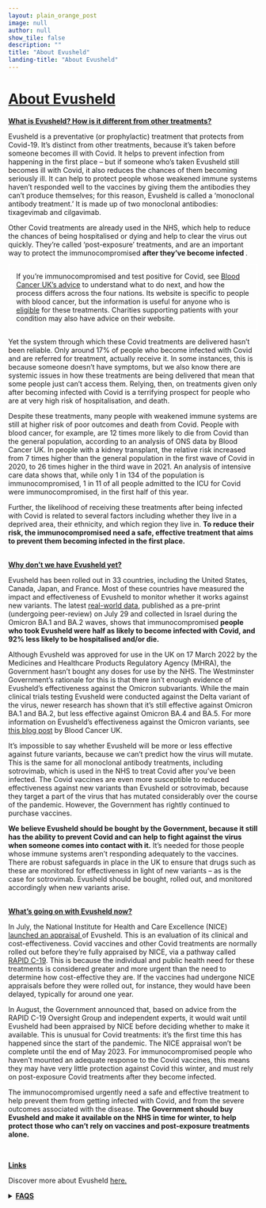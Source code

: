 ```yaml
---
layout: plain_orange_post
image: null
author: null
show_tile: false
description: ""
title: "About Evusheld"
landing-title: "About Evusheld"
---
```

<h1><u>About Evusheld</u></h1>

<b> <u> What is Evusheld? How is it different from other treatments? </u> </b> 

<p>Evusheld is a preventative (or prophylactic) treatment that protects from Covid-19. It’s distinct from other treatments, because it’s taken before someone becomes ill with Covid. It helps to prevent infection from happening in the first place – but if someone who’s taken Evusheld still becomes ill with Covid, it also reduces the chances of them becoming seriously ill. It can help to protect people whose weakened immune systems haven’t responded well to the vaccines by giving them the antibodies  they can’t produce themselves; for this reason, Evusheld is called a ‘monoclonal antibody treatment.’ It is made up of two monoclonal antibodies: tixagevimab and cilgavimab. </p>

<p>Other Covid treatments are already used in the NHS, which help to reduce the chances of being hospitalised or dying and help to clear the virus out quickly. They’re called ‘post-exposure’ treatments, and are an important way to protect the immunocompromised <b> after they’ve become infected </b>.</p>

<p><p style="border-width:2px; border-style:solid; border-color:#FFFFFF; padding: 1em;">If you’re immunocompromised and test positive for Covid, see <a href=https://bloodcancer.org.uk/support-for-you/coronavirus-covid-19/covid-vaccine-blood-cancer/covid-antibody-treatment/> Blood Cancer UK’s advice</a> to understand what to do next, and how the process differs across the four nations. Its website is specific to people with blood cancer, but the information is useful for anyone who is <a href=https://www.nhs.uk/conditions/coronavirus-covid-19/self-care-and-treatments-for-coronavirus/treatments-for-coronavirus/>eligible</a> for these treatments. Charities supporting patients with your condition may also have advice on their website.</p></p>

<p>Yet the system through which these Covid treatments are delivered hasn’t been reliable. Only around 17% of people who become infected with Covid and are referred for treatment, actually receive it. In some instances, this is because someone doesn’t have symptoms, but we also know there are systemic issues in how these treatments are being delivered that mean that some people just can’t access them. Relying, then, on treatments given only after becoming infected with Covid is a terrifying prospect for people who are at very high risk of hospitalisation, and death. </p>

<p>Despite these treatments, many people with weakened immune systems are still at higher risk of poor outcomes and death from Covid. People with blood cancer, for example, are 12 times more likely to die from Covid than the general population, according to an analysis of ONS data by Blood Cancer UK. In people with a kidney transplant, the relative risk increased from 7 times higher than the general population in the first wave of Covid in 2020, to 26 times higher in the third wave in 2021. An analysis of intensive care data shows that, while only 1 in 134 of the population is immunocompromised, 1 in 11 of all people admitted to the ICU for Covid were immunocompromised, in the first half of this year.</p>

<p>Further, the likelihood of receiving these treatments after being infected with Covid is related to several factors including whether they live in a deprived area, their ethnicity, and which region they live in. <b> To reduce their risk, the immunocompromised need a safe, effective treatment that aims to prevent them becoming infected in the first place. </b>  </p>



<br>
<b> <u> Why don’t we have Evusheld yet? </u></b> 

<p>Evusheld has been rolled out in 33 countries, including the United States, Canada, Japan, and France. Most of these countries have measured the impact and effectiveness of Evusheld to monitor whether it works against new variants. The latest <a href="https://academic.oup.com/cid/advance-article/doi/10.1093/cid/ciac625/6651663/"> real-world data</a>, published as a pre-print (undergoing peer-review) on July 29 and collected in Israel during the Omicron BA.1 and BA.2 waves, shows that immunocompromised <b>people who took Evusheld were half as likely to become infected with Covid, and 92% less likely to be hospitalised and/or die.</b> </p>

<p>Although Evusheld was approved for use in the UK on 17 March 2022 by the Medicines and Healthcare Products Regulatory Agency (MHRA), the Government hasn’t bought any doses for use by the NHS. The Westminster Government’s rationale for this is that there isn’t enough evidence of Evusheld’s effectiveness against the Omicron subvariants. While the main clinical trials testing Evusheld were conducted against the Delta variant of the virus, newer research has shown that it’s still effective against Omicron BA.1 and BA.2, but less effective against Omicron BA.4 and BA.5. For more information on Evusheld’s effectiveness against the Omicron variants, see <a href="https://bloodcancer.org.uk/news/evusheld-does-it-work-against-omicron/">this blog post</a> by Blood Cancer UK. </p>

<p>It’s impossible to say whether Evusheld will be more or less effective against future variants, because we can’t predict how the virus will mutate. This is the same for all monoclonal antibody treatments, including sotrovimab, which is used in the NHS to treat Covid after you’ve been infected. The Covid vaccines are even more susceptible to reduced effectiveness against new variants than Evusheld or sotrovimab, because they target a part of the virus that has mutated considerably over the course of the pandemic. However, the Government has rightly continued to purchase vaccines. <p/>

<p><b>We believe Evusheld should be bought by the Government, because it still has the ability to prevent Covid and can help to fight against the virus when someone comes into contact with it.</b> It’s needed for those people whose immune systems aren’t responding adequately to the vaccines. There are robust safeguards in place in the UK to ensure that drugs such as these are monitored for effectiveness in light of new variants – as is the case for sotrovimab. Evusheld should be bought, rolled out, and monitored accordingly when new variants arise. </p>
 
 <br>
<b><u>What’s going on with Evusheld now? </u></b> 

<p>In July, the National Institute for Health and Care Excellence (NICE) <a href="https://www.nice.org.uk/guidance/indevelopment/gid-ta11102/"> launched an appraisal </a>of Evusheld. This is an evaluation of its clinical and cost-effectiveness. Covid vaccines and other Covid treatments are normally rolled out before they’re fully appraised by NICE, via a pathway called <a href="https://www.nice.org.uk/covid-19/rapid-c19/">RAPID C-19</a>. 
This is because the individual and public health need for these treatments is considered greater and more urgent than the need to determine how cost-effective they are. If the vaccines had undergone NICE appraisals before they were rolled out, for instance, they would have been delayed, typically for around one year. </p>

<p>In August, the Government announced that, based on advice from the RAPID C-19 Oversight Group and independent experts, it would wait until Evusheld had been appraised by NICE before deciding whether to make it available. This is unusual for Covid treatments: it’s the first time this has happened since the start of the pandemic. The NICE appraisal won’t be complete until the end of May 2023. For immunocompromised people who haven’t mounted an adequate response to the Covid vaccines, this means they may have very little protection against Covid this winter, and must rely on post-exposure Covid treatments after they become infected. </p>

<p>The immunocompromised urgently need a safe and effective treatment to help prevent them from getting infected with Covid, and from the severe outcomes associated with the disease. <b>The Government should buy Evusheld and make it available on the NHS in time for winter, to help protect those who can’t rely on vaccines and post-exposure treatments alone. </b></p>

</p>
<br>

<b><u>Links</u></b>

<p>Discover more about Evusheld <a href="https://getevusheld.uk/4_media.html">here.</a> 
</p>


<details>
<summary><b><u>FAQS</u></b></summary>
<br>

<p><u>Who are the 500,000 immunocompromised people in the UK? </u> </p>

<p>There are <a href="https://assets.publishing.service.gov.uk/government/uploads/system/uploads/attachment_data/file/1101797/Weekly_Flu_and_COVID-19_report_w35-2.pdf#page=77/">
505,081</a> people on NHS England’s list of people who they consider severely immunosuppressed. In Wales and Scotland, this is <a href="https://phw.nhs.wales/topics/latest-information-on-novel-coronavirus-covid-19/103,992/">103,992 </a> and  <a href="https://public.tableau.com/app/profile/phs.covid.19/viz/COVID-19DailyDashboard_15960160643010/Overview/"> 85,208 </a> respectively (according to their spring booster eligibility lists). Unfortunately, this information isn’t publicly available for Northern Ireland. In total, there are therefore at least 694,281 people who are classified as immunocompromised in the UK for the purposes of determining their eligibility for additional vaccine doses. This number changes often, however, and each nation has different criteria that they use to decide whether someone is immunocompromised, or ‘severely’ immunocompromised. For that reason, we stick to the 500,000 number so as not to inadvertently overstate the number of people with weakened immune systems who remain at high risk from Covid. 
</p>
<br>
 
<u>Are any of the 500,000 immunocompromised protected by Covid vaccines? </u>

<p>Yes – people who are considered immunocompromised have a wide range of different health conditions, or are taking certain medical treatments, that weaken their immune system in different ways. Depending on various factors, some people are more protected by the Covid vaccines than others. There has been a great deal of <a href="https://bloodcancer.org.uk/support-for-you/coronavirus-covid-19/covid-vaccine-blood-cancer/covid-vaccine-efficacy-blood-cancer//">research </a>conducted among people with blood cancer, for example (of whom there are almost 280,000 in the UK) that shows that someone’s particular condition and cancer treatment impacts how their immune system responds to the vaccines. </p> 

<p>The immune system has two key components related to B cells and T cells. Research suggests that B cells produce antibodies that help protect against and fight off infection, and T cells help protect against becoming seriously ill. While antibodies wane relatively quickly, T cells provide more durable protection – which lasts longer – and also protects against a broader range of Covid variants. Even though spikes in Covid cases are usually caused by new variants, T cells can provide some protection against those new variants despite not encountering them previously. It’s much easier to measure antibodies than it is to measure T cell activity, so while some immunocompromised people can get antibody tests, the results of these tests still won’t indicate to them exactly how protected they are against Covid. T cell tests do exist, but they tend to be expensive and are mostly available privately. There’s also uncertainty as to their accuracy. </p>

<p>Immunocompromised people, for example people with primary and secondary immunodeficiency, may have a condition that means their T cells aren’t able to protect them. They may also be on medication (such as cancer treatment) that depletes their B cells. Some might also have genetic conditions, such as primary immunodeficiency disorders, where their B cells aren’t able to produce antibodies to protect them properly. Others may have had a transplant (such as a solid organ or stem cell transplant) that renders them immunocompromised. Some people have very weak immune systems, while others’ are somewhat weakened. Many of them are still at risk from Covid despite being vaccinated. Among the unvaccinated, people who are immunocompromised only make up 2.4% of ICU admissions. Among people who’ve had three or more vaccine doses, this is <a href="https://www.icnarc.org/our-audit/audits/cmp/reports/">27.7%</a>, reflecting that their risk is still high, while people with strong immune systems have a lower risk from Covid after being vaccinated.</p>

<p>People with weakened immune systems need more vaccine doses than others to increase their chances of producing antibodies or a T cell response. Some people are able to produce antibodies after 4 or 5 vaccine doses – but others haven’t produced any at all. This is why it’s important for people to keep getting multiple Covid vaccine doses, but also why there are some people who remain at very high risk from Covid, and need a treatment like Evusheld to protect them from infection, severe illness, and death. 
</p>
<br>
 
<u>What is the Government’s argument for not making Evusheld available?</u>

<p>A group of charities have been corresponding with the Secretary of State for Health and Social Care on Evusheld since August. Their letters are a useful way to understand both sides of the argument, and you can read them below. In summary, the Government is relying on lab-based data because they’ve dismissed the existing real-world evidence due to concerns about the methodologies used in some of the studies. On the other hand, we disagree with their stated reasons, and believe their dismissal of this evidence is out of step with standard practice among regulators like the MHRA.</p> 
 
<p>23 August 2022 letter from charities to Steve Barclay MP (the previous Secretary of State for Health): <a href="https://media.bloodcancer.org.uk/documents/Evusheld_Letter_to_Barclay_23.08.22.pdf">https://media.bloodcancer.org.uk/documents/Evusheld_Letter_to_Barclay_23.08.22.pdf</a> </p>

<p>05 September 2022 letter from Steve Barclay MP to charities: <a href="https://media.bloodcancer.org.uk/documents/1417253_-_Gemma_Peters_and_others.pdf">https://media.bloodcancer.org.uk/documents/1417253_-_Gemma_Peters_and_others.pdf</a> </p>

<p>21 September 2022 letter from Blood Cancer UK to Therese Coffey MP (the current Secretary of State for Health): <a href="https://getevusheld.uk/assets/downloads/2022-10-04-Letter-to-Coffey.pdf">https://getevusheld.uk/assets/downloads/2022-10-04-Letter-to-Coffey.pdf</a></p>
 
</details>






